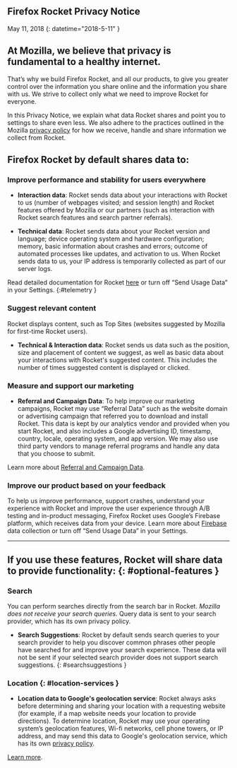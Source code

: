 ## <span class="privacy-header-firefox-rocket">Firefox Rocket</span> <span class="privacy-header-policy">Privacy Notice</span>

May 11, 2018
{: datetime="2018-5-11" }

## At Mozilla, we believe that privacy is fundamental to a healthy internet.

That’s why we build Firefox Rocket, and all our products, to give you greater control over the information you share online and the information you share with us. We strive to collect only what we need to improve Rocket for everyone.

In this Privacy Notice, we explain what data Rocket shares and point you to settings to share even less. We also adhere to the practices outlined in the Mozilla [privacy policy](https://www.mozilla.org/privacy/) for how we receive, handle and share information we collect from Rocket.

## Firefox Rocket by default shares data to:

### Improve performance and stability for users everywhere

* __Interaction data__: Rocket sends data about your interactions with Rocket to us (number of webpages visited; and session length) and Rocket features offered by Mozilla or our partners (such as interaction with Rocket search features and search partner referrals).

* __Technical data__: Rocket sends data about your Rocket version and language; device operating system and hardware configuration; memory, basic information about crashes and errors; outcome of automated processes like updates, and activation to us. When Rocket sends data to us, your IP address is temporarily collected as part of our server logs.

Read detailed documentation for Rocket [here](https://github.com/mozilla-tw/Rocket/wiki/Telemetry) or turn off “Send Usage Data” in your Settings. {:#telemetry }

### Suggest relevant content

Rocket displays content, such as Top Sites (websites suggested by Mozilla for first-time Rocket users).

* __Technical & Interaction data__: Rocket sends us data such as the position, size and placement of content we suggest, as well as basic data about your interactions with Rocket's suggested content. This includes the number of times suggested content is displayed or clicked.

### Measure and support our marketing

* __Referral and Campaign Data__: To help improve our marketing campaigns, Rocket may use “Referral Data” such as the website domain or advertising campaign that referred you to download and install Rocket. This data is kept by our analytics vendor and provided when you start Rocket, and also includes a Google advertising ID, timestamp, country, locale, operating system, and app version.  We may also use third party vendors to manage referral programs and handle any data that you choose to submit.  

Learn more about [Referral and Campaign Data](https://github.com/mozilla-tw/Rocket/wiki/Telemetry#install-campaign-tracking). 

### Improve our product based on your feedback

To help us improve performance, support crashes, understand your experience with Rocket and improve the user experience through A/B testing and in-product messaging, Firefox Rocket uses Google’s Firebase platform, which receives data from your device.  Learn more about [Firebase](https://support.google.com/firebase/answer/6318039?hl=en) data collection or  turn off “Send Usage Data” in your Settings. 

---

## If you use these features, Rocket will share data to provide functionality: {: #optional-features }

### Search

You can perform searches directly from the search bar in Rocket. _Mozilla does not receive your search queries._ Query data is sent to your search provider, which has its own privacy policy.

* __Search Suggestions__: Rocket by default sends search queries to your search provider to help you discover common phrases other people have searched for and improve your search experience. These data will not be sent if your selected search provider does not support search suggestions. {: #searchsuggestions }
    
### Location {: #location-services }

* __Location data to Google's geolocation service__: Rocket always asks before determining and sharing your location with a requesting website (for example, if a map website needs your location to provide directions). To determine location, Rocket may use your operating system’s geolocation features, Wi-fi networks, cell phone towers, or IP address, and may send this data to Google's geolocation service, which has its own [privacy policy](https://www.google.com/privacy/lsf.html).

[Learn more](https://www.mozilla.org/firefox/geolocation/).
